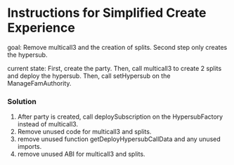 # Instructions for Simplified Create Experience

goal: Remove multicall3 and the creation of splits. Second step only creates the hypersub.

current state: First, create the party. Then, call multicall3 to create 2 splits and deploy the hypersub. Then, call setHypersub on the ManageFamAuthority.

### Solution

1. After party is created, call deploySubscription on the HypersubFactory instead of multicall3.
2. Remove unused code for multicall3 and splits.
3. remove unused function getDeployHypersubCallData and any unused imports.
4. remove unused ABI for multicall3 and splits.
